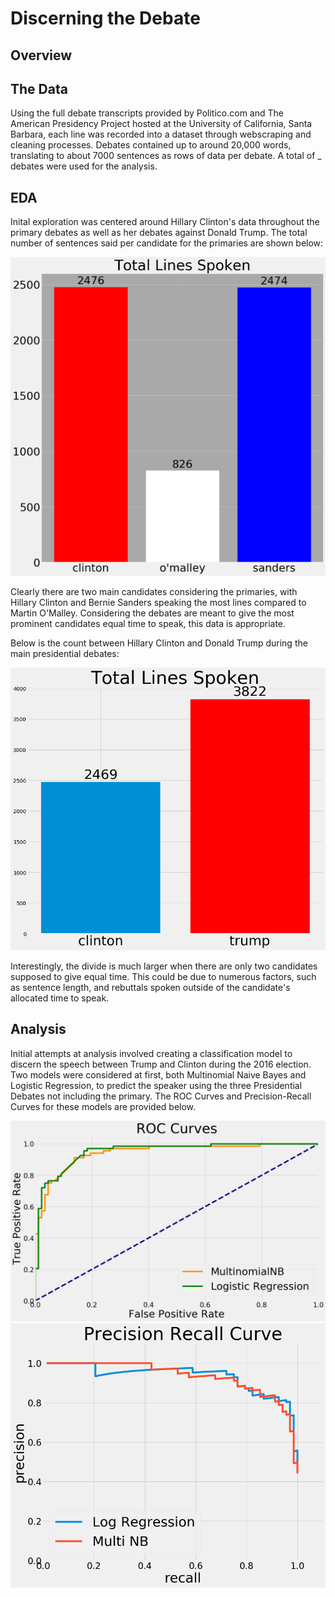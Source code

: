 # Discerning the Debate

## Overview

## The Data
Using the full debate transcripts provided by Politico.com and The American Presidency Project hosted at the University of California, Santa Barbara, each line was recorded into a dataset through webscraping and cleaning processes. Debates contained up to around 20,000 words, translating to about 7000 sentences as rows of data per debate. A total of _ debates were used for the analysis.
## EDA
Inital exploration was centered around Hillary Clinton's data throughout the primary debates as well as her debates against Donald Trump. The total number of sentences said per candidate for the primaries are shown below:

![primarycount](Data/Images/primarylines.png)

Clearly there are two main candidates considering the primaries, with Hillary Clinton and Bernie Sanders speaking the most lines compared to Martin O'Malley. Considering the debates are meant to give the most prominent candidates equal time to speak, this data is appropriate.

Below is the count between Hillary Clinton and Donald Trump during the main presidential debates:

![prescount](Data/Images/ClintonTrumpLines.png)

Interestingly, the divide is much larger when there are only two candidates supposed to give equal time. This could be due to numerous factors, such as sentence length, and rebuttals spoken outside of the candidate's allocated time to speak.

## Analysis
Initial attempts at analysis involved creating a classification model to discern the speech between Trump and Clinton during the 2016 election. Two models were considered at first, both Multinomial Naive Bayes and Logistic Regression, to predict the speaker using the three Presidential Debates not including the primary. The ROC Curves and Precision-Recall Curves for these models are provided below.

![initial_roc](Data/Images/Initial_ROC.png)
![initial_poc](Data/Images/Initial_POC.png)